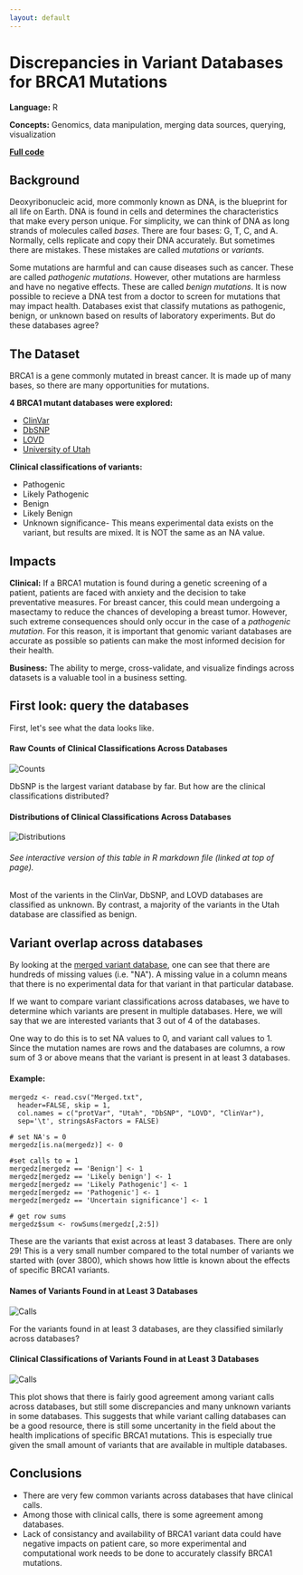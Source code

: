 ```yaml
---
layout: default
---
```


# Discrepancies in Variant Databases for BRCA1 Mutations

**Language:** R

**Concepts:** Genomics, data manipulation, merging data sources, querying, visualization

**[Full code](/variants/variants.html)**

## Background 

Deoxyribonucleic acid, more commonly known as DNA, is the blueprint for all life on Earth. DNA is found in cells and determines the characteristics that make every person unique. For simplicity, we can think of DNA as long strands of molecules called _bases_. There are four bases: G, T, C, and A. Normally, cells replicate and copy their DNA accurately. But sometimes there are mistakes. These mistakes are called _mutations_ or _variants_.

Some mutations are harmful and can cause diseases such as cancer. These are called _pathogenic mutations_. However, other mutations are harmless and have no negative effects. These are called _benign mutations_. It is now possible to recieve a DNA test from a doctor to screen for mutations that may impact health. Databases exist that classify mutations as pathogenic, benign, or unknown based on results of laboratory experiments. But do these databases agree? 

## The Dataset

BRCA1 is a gene commonly mutated in breast cancer. It is made up of many bases, so there are many opportunities for mutations. 

**4 BRCA1 mutant databases were explored:** 

* [ClinVar](/variants/ClinVar.csv)
* [DbSNP](/variants/dbSNP.tsv)
* [LOVD](/variants/LOVD.tsv)
* [University of Utah](/variants/Utah.tsv)

**Clinical classifications of variants:** 

* Pathogenic
* Likely Pathogenic
* Benign
* Likely Benign 
* Unknown significance- This means experimental data exists on the variant, but results are mixed. It is NOT the same as an NA value.

## Impacts

**Clinical:** If a BRCA1 mutation is found during a genetic screening of a patient, patients are faced with anxiety and the decision to take preventative measures. For breast cancer, this could mean undergoing a masectamy to reduce the chances of developing a breast tumor. However, such extreme consequences should only occur in the case of a _pathogenic mutation_. For this reason, it is important that genomic variant databases are accurate as possible so patients can make the most informed decision for their health.

**Business:** The ability to merge, cross-validate, and visualize findings across datasets is a valuable tool in a business setting.

## First look: query the databases

First, let's see what the data looks like. 

#### Raw Counts of Clinical Classifications Across Databases
![Counts](variants/overall.png "Distributions")

DbSNP is the largest variant database by far. But how are the clinical classifications distributed?

#### Distributions of Clinical Classifications Across Databases
![Distributions](variants/dist_pie.png "Distributions")
###### See interactive version of this table in R markdown file (linked at top of page).

Most of the varients in the ClinVar, DbSNP, and LOVD databases are classified as unknown. By contrast, a majority of the variants in the Utah database are classified as benign. 

## Variant overlap across databases

By looking at the [merged variant database](/variants/Merged.txt), one can see that there are hundreds of missing values (i.e. "NA"). A missing value in a column means that there is no experimental data for that variant in that particular database. 

If we want to compare variant classifications across databases, we have to determine which variants are present in multiple databases. Here, we will say that we are interested variants that 3 out of 4 of the databases. 

One way to do this is to set NA values to 0, and variant call values to 1. Since the mutation names are rows and the databases are columns, a row sum of 3 or above means that the variant is present in at least 3 databases.

#### Example:
```{r}
mergedz <- read.csv("Merged.txt", 
  header=FALSE, skip = 1, 
  col.names = c("protVar", "Utah", "DbSNP", "LOVD", "ClinVar"), 
  sep='\t', stringsAsFactors = FALSE)

# set NA's = 0
mergedz[is.na(mergedz)] <- 0

#set calls to = 1
mergedz[mergedz == 'Benign'] <- 1 
mergedz[mergedz == 'Likely benign'] <- 1 
mergedz[mergedz == 'Likely Pathogenic'] <- 1 
mergedz[mergedz == 'Pathogenic'] <- 1 
mergedz[mergedz == 'Uncertain significance'] <- 1 

# get row sums
mergedz$sum <- rowSums(mergedz[,2:5])

```
These are the variants that exist across at least 3 databases. There are only 29! This is a very small number compared to the total number of variants we started with (over 3800), which shows how little is known about the effects of specific BRCA1 variants. 

#### Names of Variants Found in at Least 3 Databases
![Calls](variants/callstab.png "Calls")

For the variants found in at least 3 databases, are they classified similarly across databases?

#### Clinical Classifications of Variants Found in at Least 3 Databases
![Calls](variants/plot.png "Calls")

This plot shows that there is fairly good agreement among variant calls across databases, but still some discrepancies and many unknown variants in some databases. This suggests that while variant calling databases can be a good resource, there is still some uncertanity in the field about the health implications of specific BRCA1 mutations. This is especially true given the small amount of variants that are available in multiple databases.

## Conclusions

* There are very few common variants across databases that have clinical calls.
* Among those with clinical calls, there is some agreement among databases.
* Lack of consistancy and availability of BRCA1 variant data could have negative impacts on patient care, so more experimental and computational work needs to be done to accurately classify BRCA1 mutations.


